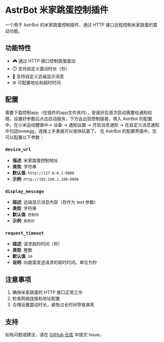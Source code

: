 # AstrBot 米家跳蛋控制插件

一个用于 AstrBot 的米家跳蛋控制插件，通过 HTTP 接口远程控制米家跳蛋的震动功能。

## 功能特性

- 🎮 通过 HTTP 接口控制跳蛋震动
- ⏱️ 支持自定义震动时长（秒）
- 💬 支持自定义远端显示消息
- ⚙️ 可配置地址和超时时间


## 配置
需要下载控制app（在插件的app文件夹内），安装好后首次启动需要给通知权限。设置好参数后点击启动服务，下方会出现控制链接，填入 AstrBot 的配置中。在小米运动健康中-> 设备 -> 通知设置 -> 开启消息通知 -> 在自定义消息通知中勾选loveegg，连接上手表就可以愉快玩耍了。
在 AstrBot 的配置界面中，您可以配置以下参数：

### `device_url`
- **描述**: 米家跳蛋控制地址
- **类型**: 字符串
- **默认值**: `http://127.0.0.1:8080`
- **示例**: `http://192.168.1.100:8080`

### `display_message`
- **描述**: 远端显示消息内容（将作为 text 参数）
- **类型**: 字符串
- **默认值**: `控制你`
- **示例**: `爽死你`

### `request_timeout`
- **描述**: 请求超时时间（秒）
- **类型**: 整数
- **默认值**: `10`
- **说明**: 向跳蛋发送请求的超时时间，单位为秒

## 注意事项

1. 确保米家跳蛋的 HTTP 接口正常工作
2. 检查网络连接和地址配置
3. 合理设置震动时长，避免过长时间导致爽死


## 支持

如有问题或建议，请在 [GitHub 仓库](https://github.com/Futureppo/astrbot_plugin_Xiaomi_BandProMax/issues) 中提交 Issue。
